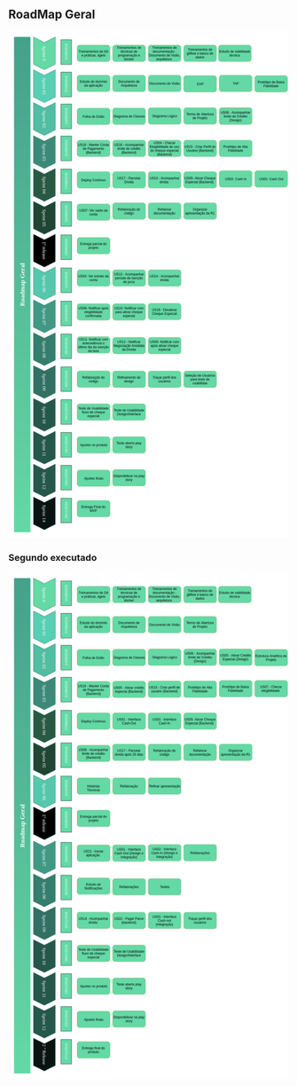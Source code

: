 ## RoadMap Geral

![](../images/roadmaps/RoadMapGeral2.png)

### Segundo executado

![](../images/roadmaps/RoadMapGeral3.png)
